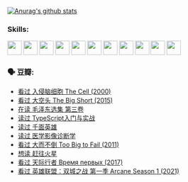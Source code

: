 
[![Anurag's github stats](https://github-readme-stats.vercel.app/api?username=w940853815)](https://github.com/anuraghazra/github-readme-stats)

### Skills:

<code><img height="32" src="https://cdn.jsdelivr.net/npm/simple-icons@v5/icons/python.svg"></code>
<code><img height="32" src="https://cdn.jsdelivr.net/npm/simple-icons@v5/icons/javascript.svg"></code>
<code><img height="32" src="https://cdn.jsdelivr.net/npm/simple-icons@v5/icons/django.svg"></code>
<code><img height="32" src="https://cdn.jsdelivr.net/npm/simple-icons@v5/icons/flask.svg"></code>
<code><img height="32" src="https://cdn.jsdelivr.net/npm/simple-icons@v5/icons/vuetify.svg"></code>
<code><img height="32" src="https://cdn.jsdelivr.net/npm/simple-icons@v5/icons/git.svg"></code>
<code><img height="32" src="https://cdn.jsdelivr.net/npm/simple-icons@v5/icons/docker.svg"></code>
<code><img height="32" src="https://cdn.jsdelivr.net/npm/simple-icons@v5/icons/postgresql.svg"></code>
<code><img height="32" src="https://cdn.jsdelivr.net/npm/simple-icons@v5/icons/elasticsearch.svg"></code>
<code><img height="32" src="https://cdn.jsdelivr.net/npm/simple-icons@v5/icons/macos.svg"></code>
<code><img height="32" src="https://cdn.jsdelivr.net/npm/simple-icons@v5/icons/linux.svg"></code>

### 🗣 豆瓣:

<!-- DOUBAN-ACTIVITIES:START -->
- [看过 入侵脑细胞 The Cell‎ (2000)](https://www.douban.com/people/136069238/status/3685689445/?_i=39462664)
- [看过 大空头 The Big Short‎ (2015)](https://www.douban.com/people/136069238/status/3684552601/?_i=39462664)
- [在读 毛泽东选集 第三卷](https://www.douban.com/people/136069238/status/3684195205/?_i=39462664)
- [读过 TypeScript入门与实战](https://www.douban.com/people/136069238/status/3684185937/?_i=39462664)
- [读过 千面英雄](https://www.douban.com/people/136069238/status/3684185774/?_i=39462664)
- [读过 医学影像诊断学](https://www.douban.com/people/136069238/status/3677621058/?_i=39462664)
- [看过 大而不倒 Too Big to Fail‎ (2011)](https://www.douban.com/people/136069238/status/3676265621/?_i=39462664)
- [想读 赶往火星](https://www.douban.com/people/136069238/status/3669051189/?_i=39462664)
- [看过 天际行者 Время первых‎ (2017)](https://www.douban.com/people/136069238/status/3669036721/?_i=39462664)
- [看过 英雄联盟：双城之战 第一季 Arcane Season 1‎ (2021)](https://www.douban.com/people/136069238/status/3668451978/?_i=39462664)
<!-- DOUBAN-ACTIVITIES:END -->
<!--
**w940853815/w940853815** is a ✨ _special_ ✨ repository because its `README.md` (this file) appears on your GitHub profile.

Here are some ideas to get you started:

- 🔭 I’m currently working on ...
- 🌱 I’m currently learning ...
- 👯 I’m looking to collaborate on ...
- 🤔 I’m looking for help with ...
- 💬 Ask me about ...
- 📫 How to reach me: ...
- 😄 Pronouns: ...
- ⚡ Fun fact: ...
-->
